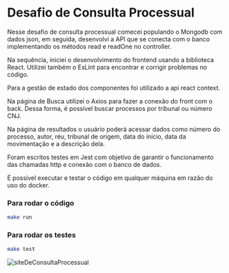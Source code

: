  # Desafio de Consulta Processual

Nesse desafio de consulta processual comecei populando o Mongodb com dados json, em seguida, desenvolvi a API que se conecta com o banco
implementando os métodos read e readOne no controller.

Na sequência, iniciei o desenvolvimento do frontend usando a biblioteca React. Utilizei também o EsLint para encontrar e corrigir problemas no código.

Para a gestão de estado dos componentes foi utilizado a api react context.

Na página de Busca utilizei o Axios para fazer a conexão do front com o back. Dessa forma, é possível buscar processos por tribunal ou número CNJ.

Na página de resultados o usuário poderá acessar dados como número do processo, autor, réu, tribunal de origem, data do início, data da movimentação e a descrição dela.

Foram escritos testes em Jest com objetivo de garantir o funcionamento das chamadas http e conexão com o banco de dados.

É possível executar e testar o código em qualquer máquina em razão do uso do docker.

### Para rodar o código
```bash
make run
```



### Para rodar os testes
```bash
make test
```

![siteDeConsultaProcessual](https://user-images.githubusercontent.com/75230945/231012078-1dd95ba6-9dc5-4aa8-b1f4-b0824a2fadd9.gif)

